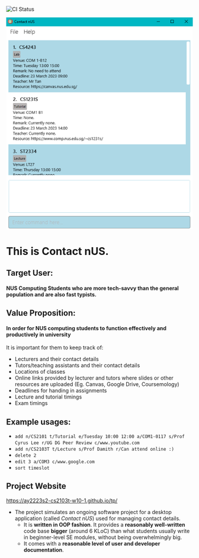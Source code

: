 ![CI Status](https://github.com/AY2223S2-CS2103T-W10-1/tp/actions)

![Ui](docs/images/Ui.png)

# This is Contact nUS.<br>

## Target User:
#### NUS Computing Students who are more tech-savvy than the general population and are also fast typists.

## Value Proposition:
#### In order for NUS computing students to function effectively and productively in university
It is important for them to keep track of:

- Lecturers and their contact details
- Tutors/teaching assistants and their contact details
- Locations of classes
- Online links provided by lecturer and tutors where slides or other resources are uploaded (Eg. Canvas, Google Drive,
Coursemology)
- Deadlines for handing in assignments
- Lecture and tutorial timings
- Exam timings

 ## Example usages:
  * `add n/CS2101 t/Tutorial e/Tuesday 10:00 12:00 a/COM1-0117 s/Prof Cyrus Lee r/UG DG Peer Review c/www.youtube.com`
  * `add n/CS2103T t/Lecture s/Prof Damith r/Can attend online :)`
  * `delete 2`
  * `edit 3 a/COM3 c/www.google.com`
  * `sort timeslot`

## Project Website
https://ay2223s2-cs2103t-w10-1.github.io/tp/

* The project simulates an ongoing software project for a desktop application (called _Contact nUS_) used for managing 
contact details.
  * It is **written in OOP fashion**. It provides a **reasonably well-written** code base **bigger** (around 6 KLoC) 
  than what students usually write in beginner-level SE modules, without being overwhelmingly big.
  * It comes with a **reasonable level of user and developer documentation**.


